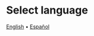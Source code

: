 <h1 class="coolheader">Select language</h1>

[English](https://anarchomedia.github.io/AnarchoPedia/en/Main_Page) • [Español](https://anarchomedia.github.io/AnarchoPedia/es/Main_Page)

